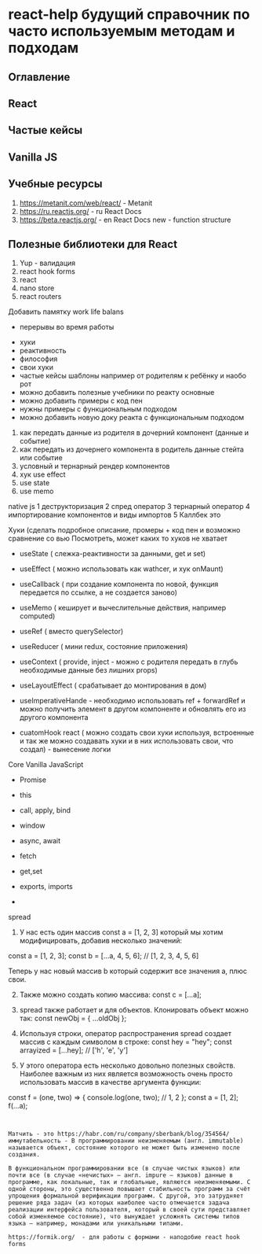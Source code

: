 # react-help будущий справочник по часто используемым методам и подходам

## Оглавление

## React

## Частые кейсы

## Vanilla JS

## Учебные ресурсы
1. https://metanit.com/web/react/ - Metanit
2. https://ru.reactjs.org/ - ru React Docs
3. https://beta.reactjs.org/ - en React Docs new - function structure

## Полезные библиотеки для React

1. Yup - валидация
2. react hook forms
3. react
4. nano store
5. react routers


Добавить памятку work life balans
+ перерывы во время работы 

- хуки
- реактивность 
- философия
- свои хуки
- частые кейсы шаблоны  например от родителям к ребёнку и наобо
рот
- можно добавить полезные учебники по реакту основные
- можно добавить примеры с код пен
- нужны примеры с функциональным подходом
- можно добавить новую доку реакта с функциональным подходом


1. как передать данные из родителя в дочерний компонент (данные и событие)
2. как передать из дочернего компонента в родитель данные стейта или событие
3. условный и тернарный рендер компонентов
4. хук use effect
5. use state 
6. use memo



native js
1 деструкторизация
2 спред оператор
3 тернарный оператор
4 импортирование компонентов и виды импортов
5 Каллбек это


Хуки (сделать подробное описание, промеры + код пен и возможно сравнение со вью
Посмотреть, может каких то хуков не хватает

- useState ( слежка-реактивности за данными, get и set)

- useEffect ( можно использовать как wathcer, и хук onMaunt)

- useCallback ( при создание компонента по новой, функция передается по ссылке, а не создается заново)

- useMemo ( кеширует и вычеслительные действия, например computed)

- useRef ( вместо querySelector)

- useReducer ( мини redux, состояние приложения)

- useContext ( provide, inject - можно с родителя передать в глубь необходимые данные без лишних props)

- useLayoutEffect ( срабатывает до монтирования в дом)

- useImperativeHande - необходимо использовать ref + forwardRef и можно получить элемент в другом компоненте и обновлять его из другого компонента

- cuatomHook react ( можно создать свои хуки используя, встроенные и так же можно создавать хуки и в них использовать свои, что создал) - вынесение логки


Core Vanilla JavaScript

- Promise
- this
- call, apply, bind
- window
- async, await
- fetch
- get,set
- exports, imports

- 

spread 
1. У нас есть один массив const a = [1, 2, 3] который мы хотим модифицировать, добавив несколько значений:

const a = [1, 2, 3];
const b = [...a, 4, 5, 6]; // [1, 2, 3, 4, 5, 6]

Теперь у нас новый массив b который содержит все значения a, плюс свои.

2. Также можно создать копию массива:
const c = [...a];

3. spread также работает и для объектов. Клонировать объект можно так:
const newObj = { ...oldObj };

4. Используя строки, оператор распространения spread создает массив с каждым символом в строке:
const hey = "hey";
const arrayized = [...hey]; // ['h', 'e', 'y']

5. У этого оператора есть несколько довольно полезных свойств.
Наиболее важным из них является возможность очень просто использовать массив в качестве аргумента функции:

const f = (one, two) => {
  console.log(one, two); // 1, 2
};
const a = [1, 2];
f(...a);
```


Матчить - это https://habr.com/ru/company/sberbank/blog/354564/
иммутабельность - В программировании неизменяемым (англ. immutable) называется объект, состояние которого не может быть изменено после создания.

В функциональном программировании все (в случае чистых языков) или почти все (в случае «нечистых» — англ. impure — языков) данные в программе, как локальные, так и глобальные, являются неизменяемыми. С одной стороны, это существенно повышает стабильность программ за счёт упрощения формальной верификации программ. С другой, это затрудняет решение ряда задач (из которых наиболее часто отмечается задача реализации интерфейса пользователя, который в своей сути представляет собой изменяемое состояние), что вынуждает усложнять системы типов языка — например, монадами или уникальными типами.

https://formik.org/  - для работы с формами - наподобие react hook forms
